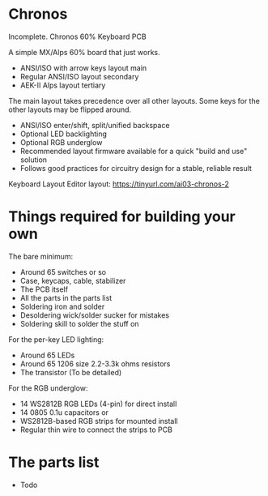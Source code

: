# Chronos
Incomplete.
Chronos 60% Keyboard PCB

A simple MX/Alps 60% board that just works.

 * ANSI/ISO with arrow keys layout main
 * Regular ANSI/ISO layout secondary
 * AEK-II Alps layout tertiary
 
The main layout takes precedence over all other layouts. 
Some keys for the other layouts may be flipped around.
 
 * ANSI/ISO enter/shift, split/unified backspace
 * Optional LED backlighting
 * Optional RGB underglow
 * Recommended layout firmware available for a quick "build and use" solution
 * Follows good practices for circuitry design for a stable, reliable result

Keyboard Layout Editor layout: https://tinyurl.com/ai03-chronos-2

# Things required for building your own

The bare minimum:

 * Around 65 switches or so
 * Case, keycaps, cable, stabilizer
 * The PCB itself
 * All the parts in the parts list
 * Soldering iron and solder
 * Desoldering wick/solder sucker for mistakes
 * Soldering skill to solder the stuff on
 
For the per-key LED lighting:

 * Around 65 LEDs
 * Around 65 1206 size 2.2-3.3k ohms resistors
 * The transistor (To be detailed)
 
For the RGB underglow:

 * 14 WS2812B RGB LEDs (4-pin) for direct install
 * 14 0805 0.1u capacitors 
   or
 * WS2812B-based RGB strips for mounted install
 * Regular thin wire to connect the strips to PCB
   
# 	The parts list

 * Todo
